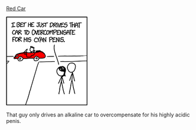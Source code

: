 [Red Car](https://xkcd.com/1615)

![Red Car](./random_comic.png)

That guy only drives an alkaline car to overcompensate for his highly acidic penis.

